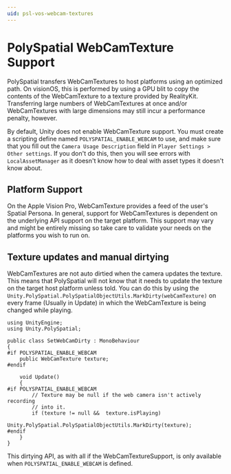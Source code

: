 ```yaml
---
uid: psl-vos-webcam-textures
---
```

# PolySpatial WebCamTexture Support
PolySpatial transfers WebCamTextures to host platforms using an optimized path.  On visionOS, this is performed by using a GPU blit to copy the contents of the WebCamTexture to a texture provided by RealityKit.  Transferring large numbers of WebCamTextures at once and/or WebCamTextures with large dimensions may still incur a performance penalty, however.

By default, Unity does not enable WebCamTexture support. You must create a scripting define named `POLYSPATIAL_ENABLE_WEBCAM` to use, and make sure that you fill out the `Camera Usage Description` field in `Player Settings > Other settings`. If you don't do this, then you will see errors with `LocalAssetManager` as it doesn't know how to deal with asset types it doesn't know about.

## Platform Support
On the Apple Vision Pro, WebCamTexture provides a feed of the user's Spatial Persona. In general, support for WebCamTextures is dependent on the underlying API support on the target platform. This support may vary and might be entirely missing so take care to validate your needs on the platforms you wish to run on.

## Texture updates and manual dirtying
WebCamTextures are not auto dirtied when the camera updates the texture. This means that PolySpatial will not know that it needs to update the texture on the target host platform unless told. You can do this by using the `Unity.PolySpatial.PolySpatialObjectUtils.MarkDirty(webCamTexture)` on every frame (Usually in Update) in which the WebCamTexture is being changed while playing.

```
using UnityEngine;
using Unity.PolySpatial;

public class SetWebCamDirty : MonoBehaviour
{
#if POLYSPATIAL_ENABLE_WEBCAM    
    public WebCamTexture texture;
#endif

    void Update()
    {
#if POLYSPATIAL_ENABLE_WEBCAM        
        // Texture may be null if the web camera isn't actively recording
        // into it.
        if (texture != null &&  texture.isPlaying)
            Unity.PolySpatial.PolySpatialObjectUtils.MarkDirty(texture);
#endif            
    }
}
```

This dirtying API, as with all if the WebCamTextureSupport, is only available when `POLYSPATIAL_ENABLE_WEBCAM` is defined.


